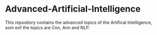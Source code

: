 # Advanced-Artificial-Intelligence

This repository contains the advanced topics of the Artifical Intelligence, som eof the topics are Cnn, Ann and NLP.
